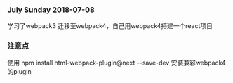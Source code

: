 ### July Sunday 2018-07-08
学习了webpack3 迁移至webpack4，自己用webpack4搭建一个react项目

### 注意点
使用 npm install html-webpack-plugin@next --save-dev 安装兼容webpack4的plugin